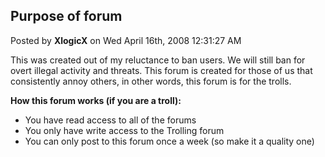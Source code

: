 ## Purpose of forum
Posted by **XlogicX** on Wed April 16th, 2008 12:31:27 AM

This was created out of my reluctance to ban users. We will still ban for overt
illegal activity and threats. This forum is created for those of us that
consistently annoy others, in other words, this forum is for the trolls.

**How this forum works (if you are a troll):**

  * You have read access to all of the forums
  * You only have write access to the Trolling forum
  * You can only post to this forum once a week (so make it a quality one)
